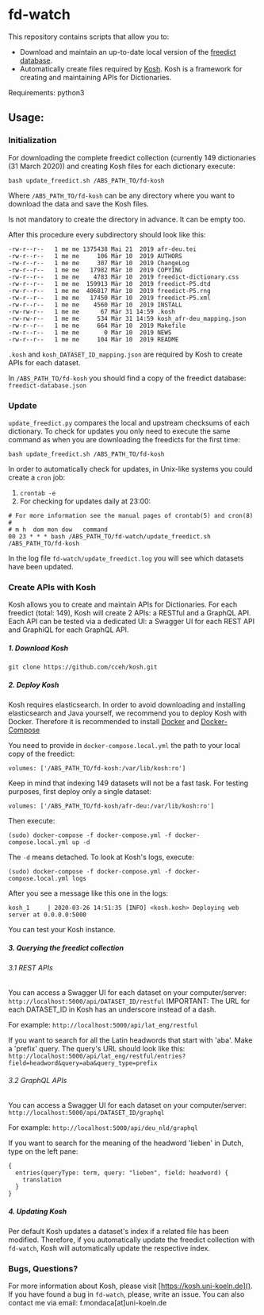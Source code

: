 # fd-watch

This repository contains scripts that allow you to: 
- Download and maintain an up-to-date local version of the [freedict database](https://freedict.org/freedict-database.json).
- Automatically create files required by [Kosh](http://kosh.uni-koeln.de). Kosh is a framework for creating and maintaining APIs for Dictionaries.

Requirements: python3

## Usage:

### Initialization

For downloading the complete freedict collection (currently 149 dictionaries (31 March 2020)) and creating Kosh files 
for each dictionary execute:

`bash update_freedict.sh /ABS_PATH_TO/fd-kosh`

Where `/ABS_PATH_TO/fd-kosh` can be any directory where you want to download the data and save the Kosh files.

Is not mandatory to create the directory in advance. It can be empty too.

After this procedure every subdirectory should look like this:

```
-rw-r--r--   1 me me 1375438 Mai 21  2019 afr-deu.tei
-rw-r--r--   1 me me     106 Mär 10  2019 AUTHORS
-rw-r--r--   1 me me     307 Mär 10  2019 ChangeLog
-rw-r--r--   1 me me   17982 Mär 10  2019 COPYING
-rw-r--r--   1 me me    4783 Mär 10  2019 freedict-dictionary.css
-rw-r--r--   1 me me  159913 Mär 10  2019 freedict-P5.dtd
-rw-r--r--   1 me me  406817 Mär 10  2019 freedict-P5.rng
-rw-r--r--   1 me me   17450 Mär 10  2019 freedict-P5.xml
-rw-r--r--   1 me me    4560 Mär 10  2019 INSTALL
-rw-rw-r--   1 me me      67 Mär 31 14:59 .kosh
-rw-rw-r--   1 me me     534 Mär 31 14:59 kosh_afr-deu_mapping.json
-rw-r--r--   1 me me     664 Mär 10  2019 Makefile
-rw-r--r--   1 me me       0 Mär 10  2019 NEWS
-rw-r--r--   1 me me     104 Mär 10  2019 README
```
`.kosh` and `kosh_DATASET_ID_mapping.json` are required by Kosh to create APIs for each dataset.

In `/ABS_PATH_TO/fd-kosh` you should find a copy of the freedict database: `freedict-database.json`

### Update

`update_freedict.py` compares the local and upstream checksums of each dictionary. 
To check for updates you only need to execute the same command as when you are downloading the freedicts for the first time:

`bash update_freedict.sh /ABS_PATH_TO/fd-kosh`

In order to automatically check for updates, in Unix-like systems you could create a `cron` job:

1. `crontab -e`
2. For checking for updates daily at 23:00: 
```
# For more information see the manual pages of crontab(5) and cron(8)
#
# m h  dom mon dow   command
00 23 * * * bash /ABS_PATH_TO/fd-watch/update_freedict.sh /ABS_PATH_TO/fd-kosh

```

In the log file `fd-watch/update_freedict.log` you will see which datasets have been updated.

### Create APIs with Kosh

Kosh allows you to create and maintain APIs for Dictionaries. 
For each freedict (total: 149), Kosh will create 2 APIs: a RESTful and a GraphQL API.
Each API can be tested via a dedicated UI: a Swagger UI for each REST API and GraphiQL for each GraphQL API.

##### 1. Download Kosh

`git clone https://github.com/cceh/kosh.git`

##### 2. Deploy Kosh

Kosh requires elasticsearch. In order to avoid downloading and installing elasticsearch and Java yourself, we recommend you to
deploy Kosh with Docker. Therefore it is recommended to install [Docker](https://docs.docker.com/install/) and [Docker-Compose](https://docs.docker.com/compose/install/)

You need to provide in `docker-compose.local.yml` the path to your local copy of the freedict:

`volumes: ['/ABS_PATH_TO/fd-kosh:/var/lib/kosh:ro']`

Keep in mind that indexing 149 datasets will not be a fast task. For testing purposes, first deploy only a single dataset:

`volumes: ['/ABS_PATH_TO/fd-kosh/afr-deu:/var/lib/kosh:ro']`

Then execute:

`(sudo) docker-compose -f docker-compose.yml -f docker-compose.local.yml up -d`

The `-d` means detached. To look at Kosh's logs, execute:

`(sudo) docker-compose -f docker-compose.yml -f docker-compose.local.yml logs`

After you see a message like this one in the logs:

`kosh_1     | 2020-03-26 14:51:35 [INFO] <kosh.kosh> Deploying web server at 0.0.0.0:5000`

You can test your Kosh instance.

##### 3. Querying the freedict collection

###### 3.1 REST APIs

You can access a Swagger UI for each dataset on your computer/server: `http://localhost:5000/api/DATASET_ID/restful`
IMPORTANT: The URL for each DATASET_ID in Kosh has an underscore instead of a dash.

For example: `http://localhost:5000/api/lat_eng/restful`

If you want to search for all the Latin headwords that start with 'aba'. Make a 'prefix' query. The query's URL should look like this:
`http://localhost:5000/api/lat_eng/restful/entries?field=headword&query=aba&query_type=prefix`

###### 3.2 GraphQL APIs

You can access a Swagger UI for each dataset on your computer/server: `http://localhost:5000/api/DATASET_ID/graphql`

For example: `http://localhost:5000/api/deu_nld/graphql`

If you want to search for the meaning of the headword 'lieben' in Dutch, type on the left pane:

```
{
  entries(queryType: term, query: "lieben", field: headword) {
    translation
  }
}

```
##### 4. Updating Kosh

Per default Kosh updates a dataset's index if a related file has been modified. Therefore, if you automatically update 
the freedict collection with `fd-watch`, Kosh will automatically update the respective index.
 
 
### Bugs, Questions?
For more information about Kosh, please visit [https://kosh.uni-koeln.de](). If you have found a bug in `fd-watch`, please, write an issue. You can also contact me via email: f.mondaca[at]uni-koeln.de




 


